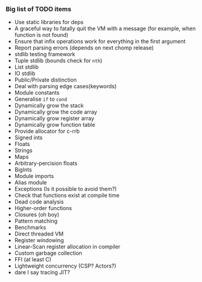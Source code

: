 ### Big list of TODO items

* Use static libraries for deps
* A graceful way to fatally quit the VM with a message (for example, when function is not found)
* Ensure that infix operations work for everything in the first argument
* Report parsing errors (depends on next chomp release)
* stdlib testing framework
* Tuple stdlib (bounds check for `nth`)
* List stdlib
* IO stdlib
* Public/Private distinction
* Deal with parsing edge cases(keywords)
* Module constants
* Generalise `if` to `cond`
* Dynamically grow the stack
* Dynamically grow the code array
* Dynamically grow register array
* Dynamically grow function table
* Provide allocator for c-rrb
* Signed ints
* Floats
* Strings
* Maps
* Arbitrary-percision floats
* BigInts
* Module imports
* Alias module
* Exceptions (Is it possible to avoid them?)
* Check that functions exist at compile time
* Dead code analysis
* Higher-order functions
* Closures (oh boy)
* Pattern matching
* Benchmarks
* Direct threaded VM
* Register windowing
* Linear-Scan register allocation in compiler
* Custom garbage collection
* FFI (at least C)
* Lightweight concurrency (CSP? Actors?)
* dare I say tracing JIT?
